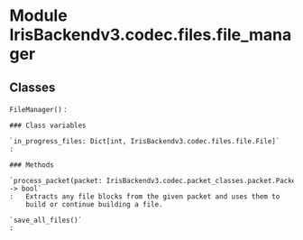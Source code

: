 Module IrisBackendv3.codec.files.file_manager
=============================================

Classes
-------

`FileManager()`
:   

    ### Class variables

    `in_progress_files: Dict[int, IrisBackendv3.codec.files.file.File]`
    :

    ### Methods

    `process_packet(packet: IrisBackendv3.codec.packet_classes.packet.Packet) ‑> bool`
    :   Extracts any file blocks from the given packet and uses them to
        build or continue building a file.

    `save_all_files()`
    :
